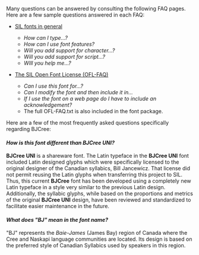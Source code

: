 
Many questions can be answered by consulting the following FAQ pages. Here are a few sample questions answered in each FAQ:

- [SIL fonts in general](http://software.sil.org/fonts/faq)
    - *How can I type...?*
    - *How can I use font features?*
    - *Will you add support for character...?*
    - *Will you add support for script...?*
    - *WIll you help me...?*

- [The SIL Open Font License (OFL-FAQ)](https://openfontlicense.org/ofl-faq/)
    - *Can I use this font for...?*
    - *Can I modify the font and then include it in...*
    - *If I use the font on a web page do I have to include an acknowledgement?*
    - The full OFL-FAQ.txt is also included in the font package.

Here are a few of the most frequently asked questions specifically regarding BJCree:

#### *How is this font different than BJCree UNI?*

**BJCree UNI** is a shareware font. The Latin typeface in the **BJCree UNI** font included Latin designed glyphs which were specifically licensed to the original designer of the Canadian syllabics, Bill Jancewicz. That license did not permit reusing the Latin glyphs when transferring this project to SIL. Thus, this current **BJCree** font has been developed using a completely new Latin typeface in a style very similar to the previous Latin design. Additionally, the syllabic glyphs, while based on the proportions and metrics of the original **BJCree UNI** design, have been reviewed and standardized to facilitate easier maintenance in the future.

#### *What does "BJ" mean in the font name?*

"BJ" represents the *Baie-James* (James Bay) region of Canada where the Cree and Naskapi language communities are located. Its design is based on the preferred style of Canadian Syllabics used by speakers in this region.
